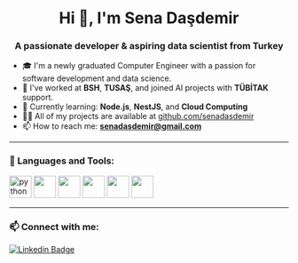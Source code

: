 <h1 align="center">Hi 👋, I'm Sena Daşdemir</h1>
<h3 align="center">A passionate developer & aspiring data scientist from Turkey</h3>

- 🎓 I'm a newly graduated Computer Engineer with a passion for software development and data science.
- 💼 I've worked at **BSH**, **TUSAŞ**, and joined AI projects with **TÜBİTAK** support.
- 🌱 Currently learning: **Node.js**, **NestJS**, and **Cloud Computing**
- 👨‍💻 All of my projects are available at [github.com/senadasdemir](https://github.com/senadasdemir)
- 📫 How to reach me: **senadasdemir@gmail.com**

---

### 🧰 Languages and Tools:
<p align="left">
  <img src="https://cdn.jsdelivr.net/gh/devicons/devicon/icons/python/python-original.svg" alt="python" width="40" height="40"/>
  <img src="https://cdn.jsdelivr.net/gh/devicons/devicon/icons/javascript/javascript-original.svg" width="40" height="40"/>
  <img src="https://cdn.jsdelivr.net/gh/devicons/devicon/icons/react/react-original.svg" width="40" height="40"/>
  <img src="https://cdn.jsdelivr.net/gh/devicons/devicon/icons/nodejs/nodejs-original.svg" width="40" height="40"/>
  <img src="https://cdn.jsdelivr.net/gh/devicons/devicon/icons/docker/docker-original.svg" width="40" height="40"/>
  <img src="https://cdn.jsdelivr.net/gh/devicons/devicon/icons/postgresql/postgresql-original.svg" width="40" height="40"/>
</p>

---

### 📫 Connect with me:

[![Linkedin Badge](https://img.shields.io/badge/-SenaDaşdemir-blue?style=flat-square&logo=Linkedin&logoColor=white&link=https://linkedin.com/in/sena-dasdemir/)](https://linkedin.com/in/sena-dasdemir/)
